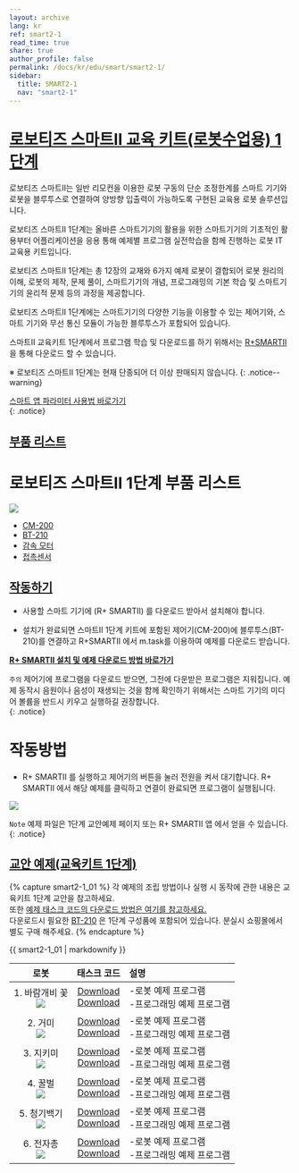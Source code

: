 ```yaml
---
layout: archive
lang: kr
ref: smart2-1
read_time: true
share: true
author_profile: false
permalink: /docs/kr/edu/smart/smart2-1/
sidebar:
  title: SMART2-1
  nav: "smart2-1"
---
```


# [로보티즈 스마트Ⅱ 교육 키트(로봇수업용) 1단계](#로보티즈-스마트Ⅱ-교육-키트-로봇수업용-3단계)


로보티즈 스마트Ⅱ는 일반 리모컨을 이용한 로봇 구동의 단순 조정한계를 스마트 기기와 로봇을 블루투스로 연결하여 양방향 입출력이 가능하도록 구현된 교육용 로봇 솔루션입니다.

로보티즈 스마트Ⅱ 1단계는 올바른 스마트기기의 활용을 위한 스마트기기의 기초적인 활용부터 어플리케이션을 응용 통해 예제별 프로그램 실전학습을 함께 진행하는 로봇 IT 교육용 키트입니다.

로보티즈 스마트Ⅱ 1단계는 총 12장의 교재와 6가지 예제 로봇이 결합되어 로봇 원리의 이해, 로봇의 제작, 문제 풀이, 스마트기기의 개념, 프로그래밍의 기본 학습 및 스마트기기의 윤리적 문제 등의 과정을 제공합니다.

로보티즈 스마트Ⅱ 1단계에는 스마트기기의 다양한 기능을 이용할 수 있는 제어기와, 스마트 기기와 무선 통신 모듈이 가능한 블루투스가 포함되어 있습니다.

스마트Ⅱ 교육키트 1단계에서 프로그램 학습 및 다운로드를 하기 위해서는 [R+SMARTⅡ] 을 통해 다운로드 할 수 있습니다.



※ 로보티즈 스마트Ⅱ 1단계는 현재 단종되어 더 이상 판매되지 않습니다.
{: .notice--warning}


[스마트 앱 파라미터 사용법 바로가기]  
{: .notice}


## [부품 리스트](#부품-리스트)

# 로보티즈 스마트Ⅱ 1단계 부품 리스트

 ![](/assets/images/edu/smart/smart2-1_partlist.jpg)

- [CM-200]
- [BT-210]
- [감속 모터]
- [접촉센서]

## [작동하기](#작동하기)


- 사용할 스마트 기기에 (R+ SMARTⅡ) 를 다운로드 받아서 설치해야 합니다.

- 설치가 완료되면 스마트Ⅱ 1단계 키트에 포함된 제어기(CM-200)에 블루투스(BT-210)를 연결하고 R+SMARTⅡ 에서 m.task를 이용하여 예제를 다운로드 받습니다.



**[R+ SMARTⅡ 설치 및 예제 다운로드 방법 바로가기]**

`주의` 제어기에 프로그램을 다운로드 받으면, 그전에 다운받은 프로그램은 지워집니다.
예제 동작시 음원이나 음성이 재생되는 것을 함께 확인하기 위해서는 스마트 기기의 미디어 볼륨을 반드시 키우고 실행하길 권장합니다.  
{: .notice}

# 작동방법

- R+ SMARTⅡ 를 실행하고 제어기의 버튼을 눌러 전원을 켜서 대기합니다. R+ SMARTⅡ 에서 해당 예제를 클릭하고 연결이 완료되면 프로그램이 실행됩니다.

 ![](/assets/images/edu/smart/cm_200_7.jpg)

`Note` 예제 파일은 1단계 교안예제 페이지 또는 R+ SMARTⅡ 앱 에서 얻을 수 있습니다.  
{: .notice}

## [교안 예제(교육키트 1단계)](#교안-예제-교육키트-1단계)

{% capture smart2-1_01 %}
각 예제의 조립 방법이나 실행 시 동작에 관한 내용은 교육키트 1단계 교안을 참고하세요.  
또한  [예제 태스크 코드의 다운로드 방법은 여기를 참고하세요.]  
다운로드시 필요한 [BT-210] 은 1단계 구성품에 포함되어 있습니다. 분실시 쇼핑몰에서 별도 구매 해주세요.
{% endcapture %}

<div class="notice">{{ smart2-1_01 | markdownify }}</div>


|로봇|태스크 코드|설명|
| :---: | :-----: | :--- |
|1. 바람개비 꽃<br />![](/assets/images/edu/smart/01_smart2_l1_flower.png)|[Download][01_smart2_l1_flower_KR.tsk]<br />[Download][02_SMARTⅡ_L1_dB_test_KR.tsk]|-로봇 예제 프로그램<br />-프로그래밍 예제 프로그램|
|2. 거미<br /> ![](/assets/images/edu/smart/01_smart2_l1_spider.png)|[Download][01_SMARTⅡ_L1_Spider_KR.tsk]<br />[Download][02_SMARTⅡ_L1_Illumination_test_KR.tsk]|-로봇 예제 프로그램<br />-프로그래밍 예제 프로그램|
|3. 지키미<br />![](/assets/images/edu/smart/01_smart2_l1_gikimi.png)|[Download][01_SMARTⅡ_L1_Gikimi_KR.tsk]<br />[Download][02_SMARTⅡ_L1_MotionDetection_test_KR.tsk]|-로봇 예제 프로그램<br />-프로그래밍 예제 프로그램|
|4. 꿀벌<br />![](/assets/images/edu/smart/01_smart2_l1_dancingbee.png)|[Download][01_SMARTⅡ_L1_Dancingbee_KR.tsk]<br />[Download][02_SMARTⅡ_L1_Shake_KR.tsk]|-로봇 예제 프로그램<br />-프로그래밍 예제 프로그램|
|5. 청기백기<br />![](/assets/images/edu/smart/01_smart2_l1_flag.png)|[Download][01_SMARTⅡ_L1_Flag_KR.tsk]<br />[Download][02_SMARTⅡ_L1_Image_test_KR.tsk]|-로봇 예제 프로그램<br />-프로그래밍 예제 프로그램|
|6. 전자총<br />![](/assets/images/edu/smart/01_smart2_l1_electrogun.png)|[Download][01_SMARTⅡ_L1_ElectroGun_KR.tsk]<br />[Download][02_SMARTⅡ_L1_Character_test_KR.tsk]|-로봇 예제 프로그램<br />-프로그래밍 예제 프로그램|


[R+SMARTⅡ]: ??
[스마트 앱 파라미터 사용법 바로가기]: ???
[CM-200]: /docs/kr/parts/controller/cm-200/
[BT-210]: ?
[감속 모터]: ?
[접촉센서]: ??
[R+ SMARTⅡ 설치 및 예제 다운로드 방법 바로가기]: ?
[예제 태스크 코드의 다운로드 방법은 여기를 참고하세요.]: ???
[01_smart2_l1_flower_KR.tsk]: http://support.robotis.com/ko/baggage_files/smart2/01_smart2_l1_flower_kr.tsk
[02_SMARTⅡ_L1_dB_test_KR.tsk]: http://support.robotis.com/ko/baggage_files/smart2/02_smart2_l1_db_test_kr.tsk
[01_SMARTⅡ_L1_Spider_KR.tsk]: http://support.robotis.com/ko/baggage_files/smart2/01_smart2_l1_spider_kr.tsk
[02_SMARTⅡ_L1_Illumination_test_KR.tsk]: http://support.robotis.com/ko/baggage_files/smart2/02_smart2_l1_illumination_test_kr.tsk
[01_SMARTⅡ_L1_Gikimi_KR.tsk]: http://support.robotis.com/ko/baggage_files/smart2/01_smart2_l1_gikimi_kr.tsk
[02_SMARTⅡ_L1_MotionDetection_test_KR.tsk]: http://support.robotis.com/ko/baggage_files/smart2/02_smart2_l1_motiondetection_test_kr.tsk
[01_SMARTⅡ_L1_Dancingbee_KR.tsk]: http://support.robotis.com/ko/baggage_files/smart2/01_smart2_l1_dancingbee_kr.tsk
[02_SMARTⅡ_L1_Shake_KR.tsk]: http://support.robotis.com/ko/baggage_files/smart2/02_smart2_l1_shake_test_kr.tsk
[01_SMARTⅡ_L1_Flag_KR.tsk]: http://support.robotis.com/ko/baggage_files/smart2/01_smart2_l1_flag_kr.tsk
[02_SMARTⅡ_L1_Image_test_KR.tsk]: http://support.robotis.com/ko/baggage_files/smart2/02_smart2_l1_image_test_kr.tsk
[01_SMARTⅡ_L1_ElectroGun_KR.tsk]: http://support.robotis.com/ko/baggage_files/smart2/01_smart2_l1_electrogun_kr.tsk
[02_SMARTⅡ_L1_Character_test_KR.tsk]: http://support.robotis.com/ko/baggage_files/smart2/02_smart2_l1_character_test_kr.tsk
